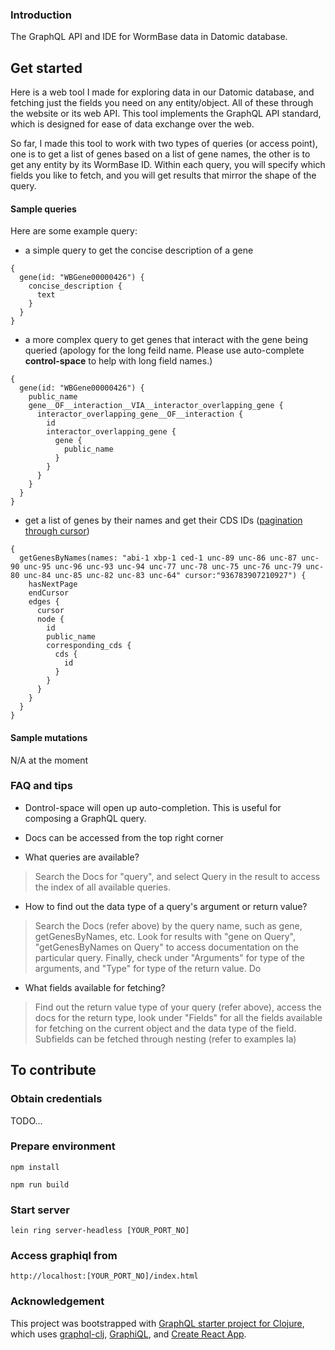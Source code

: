 ### Introduction
The GraphQL API and IDE for WormBase data in Datomic database.

## Get started
Here is a web tool I made for exploring data in our Datomic database, and fetching just the fields you need on any entity/object. All of these through the website or its web API. This tool implements the GraphQL API standard, which is designed for ease of data exchange over the web.

So far, I made this tool to work with two types of queries (or access point), one is to get a list of genes based on a list of gene names, the other is to get any entity by its WormBase ID. Within each query, you will specify which fields you like to fetch, and you will get results that mirror the shape of the query.


#### Sample queries

Here are some example query:
* a simple query to get the concise description of a gene
```
{
  gene(id: "WBGene00000426") {
    concise_description {
      text
    }
  }
}
```

* a more complex query to get genes that interact with the gene being queried
(apology for the long feild name. Please use auto-complete **control-space** to help with long field names.)

```
{
  gene(id: "WBGene00000426") {
    public_name
    gene__OF__interaction__VIA__interactor_overlapping_gene {
      interactor_overlapping_gene__OF__interaction {
        id
        interactor_overlapping_gene {
          gene {
            public_name
          }
        }
      }
    }
  }
}
```

* get a list of genes by their names and get their CDS IDs ([pagination through cursor](http://graphql.org/learn/pagination/))
```
{
  getGenesByNames(names: "abi-1 xbp-1 ced-1 unc-89 unc-86 unc-87 unc-90 unc-95 unc-96 unc-93 unc-94 unc-77 unc-78 unc-75 unc-76 unc-79 unc-80 unc-84 unc-85 unc-82 unc-83 unc-64" cursor:"936783907210927") {
    hasNextPage
    endCursor
    edges {
      cursor
      node {
        id
        public_name
        corresponding_cds {
          cds {
            id
          }
        }
      }
    }
  }
}
```


#### Sample mutations

N/A at the moment

### FAQ and tips
* Dontrol-space will open up auto-completion. This is useful for composing a GraphQL query.
* Docs can be accessed from the top right corner

* What queries are available?
> Search the Docs for "query", and select Query in the result to access the index of all available queries.

* How to find out the data type of a query's argument or return value?
> Search the Docs (refer above) by the query name, such as gene, getGenesByNames, etc. Look for results with "gene on Query", "getGenesByNames on Query" to access documentation on the particular query. Finally, check under "Arguments" for type of the arguments, and "Type" for type of the return value. Do

* What fields available for fetching?
> Find out the return value type of your query (refer above), access the docs for the return type, look under "Fields" for all the fields available for fetching on the current object and the data type of the field. Subfields can be fetched through nesting (refer to examples la)


## To contribute

### Obtain credentials ###
TODO...

### Prepare environment

    npm install

    npm run build

### Start server

    lein ring server-headless [YOUR_PORT_NO]

### Access graphiql from

    http://localhost:[YOUR_PORT_NO]/index.html

### Acknowledgement

This project was bootstrapped with [GraphQL starter project for Clojure](https://github.com/tendant/graphql-clj-starter), which uses [graphql-clj](https://github.com/tendant/graphql-clj), [GraphiQL](https://github.com/graphql/graphiql), and [Create React App](https://github.com/facebookincubator/create-react-app).
